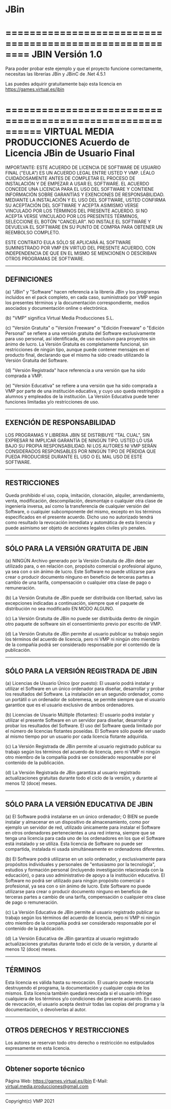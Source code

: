 # JBin

========================================================
JBIN Versión 1.0
========================================================

Para poder probar este ejemplo y que el proyecto funcione correctamente, necesitas las librerías JBin y JBinC de .Net 4.5.1

Las puedes adquirir gratuitamente bajo esta licencia en https://games.virtual.es/jbin

==========================================================
VIRTUAL MEDIA PRODUCCIONES Acuerdo de Licencia JBin de Usuario Final
==========================================================

IMPORTANTE: ESTE ACUERDO DE LICENCIA DE SOFTWARE DE USUARIO FINAL ("EULA") ES UN ACUERDO LEGAL ENTRE USTED Y VMP. LÉALO CUIDADOSAMENTE ANTES DE COMPLETAR EL PROCESO DE INSTALACIÓN Y DE EMPEZAR A USAR EL SOFTWARE. EL ACUERDO CONCEDE UNA LICENCIA PARA EL USO DEL SOFTWARE Y CONTIENE INFORMACIÓN SOBRE GARANTÍAS Y EXENCIONES DE RESPONSABILIDAD. MEDIANTE LA INSTALACIÓN Y EL USO DEL SOFTWARE, USTED CONFIRMA SU ACEPTACIÓN DEL SOFTWARE Y ACEPTA ASIMISMO VERSE VINCULADO POR LOS TÉRMINOS DEL PRESENTE ACUERDO. SI NO ACEPTA VERSE VINCULADO POR LOS PRESENTES TÉRMINOS, SELECCIONE EL BOTÓN "CANCELAR". NO INSTALE EL SOFTWARE Y DEVUELVA EL SOFTWARE EN SU PUNTO DE COMPRA PARA OBTENER UN REEMBOLSO COMPLETO.


ESTE CONTRATO EULA SÓLO SE APLICARÁ AL SOFTWARE SUMINISTRADO POR VMP EN VIRTUD DEL PRESENTE ACUERDO, CON INDEPENDENCIA DE QUE EN EL MISMO SE MENCIONEN O DESCRIBAN OTROS PROGRAMAS DE SOFTWARE.


--------------------------------------------------------
DEFINICIONES
--------------------------------------------------------

(a) "JBin" y "Software" hacen referencia a la librería JBin y los programas incluidos en el pack completo, en cada caso, suministrado por VMP según los presentes términos y la documentación correspondiente, medios asociados y documentación online o electrónica.

(b) "VMP" significa Virtual Media Producciones S.L.  

(c) "Versión Gratuita" o "Versión Freeware" o "Edición Freeware" o "Edición Personal" se refiere a una versión gratuita del Software exclusivamente para uso personal, así identificada, de uso exclusivo para proyectos sin ánimo de lucro. La Versión Gratuita es completamente funcional, sin restricciones de ningún tipo, aunque puede contener mensajes en el producto final, declarando que el mismo ha sido creado utilizando la Versión Gratuita del Software.

(d) "Versión Registrada" hace referencia a una versión que ha sido comprada a VMP.

(e) "Versión Educativa" se refiere a una versión que ha sido comprada a VMP por parte de una institución educativa, y cuyo uso queda restringido a alumnos y empleados de la institución. La Versión Educativa puede tener funciones limitadas y/o restricciones de uso.


--------------------------------------------------------
EXENCIÓN DE RESPONSABILIDAD
--------------------------------------------------------

LOS PROGRAMAS Y LIBRERIA JBIN SE DISTRIBUYE "TAL CUAL", SIN EXPRESAR NI IMPLICAR GARANTÍA DE NINGÚN TIPO. USTED LO USA BAJO SU PROPIA RESPONSABILIDAD. NI LOS AUTORES NI VMP SERÁN CONSIDERADOS RESPONSABLES POR NINGÚN TIPO DE PÉRDIDA QUE PUEDA PRODUCIRSE DURANTE EL USO O EL MAL USO DE ESTE SOFTWARE.


--------------------------------------------------------
RESTRICCIONES
--------------------------------------------------------

Queda prohibido el uso, copia, imitación, clonación, alquiler, arrendamiento, venta, modificación, descompilación, desmontaje o cualquier otra clase de ingeniería inversa, así como la transferencia de cualquier versión del Software, o cualquier subcomponente del mismo, excepto en los términos especificados en el presente acuerdo. Dicho uso no autorizado tendrá como resultado la revocación inmediata y automática de esta licencia y puede asimismo ser objeto de acciones legales civiles y/o penales. 


--------------------------------------------------------
SÓLO PARA LA VERSIÓN GRATUITA DE JBIN
--------------------------------------------------------

(a) NINGÚN Archivo generado por la Versión Gratuita de JBin debe ser utilizado para, o en relación con, propósito comercial o profesional alguno, ya sea con o sin ánimo de lucro. Este Software no puede utilizarse para crear o producir documento ninguno en beneficio de terceras partes a cambio de una tarifa, compensación o cualquier otra clase de pago o remuneración.

(b) La Versión Gratuita de JBin puede ser distribuida con libertad, salvo las excepciones indicadas a continuación, siempre que el paquete de distribución no sea modificado EN MODO ALGUNO.

(c) La Versión Gratuita de JBin no puede ser distribuida dentro de ningún otro paquete de software sin el consentimiento previo por escrito de VMP.

(d) La Versión Gratuita de JBin permite al usuario publicar su trabajo según los términos del acuerdo de licencia, pero ni VMP ni ningún otro miembro de la compañía podrá ser considerado responsable por el contenido de la publicación.


--------------------------------------------------------
SÓLO PARA LA VERSIÓN REGISTRADA DE JBIN
--------------------------------------------------------

(a) Licencias de Usuario Único (por puesto): El usuario podrá instalar y utilizar el Software en un único ordenador para diseñar, desarrollar y probar los resultados del Software. La instalación en un segundo ordenador, como un portátil o un ordenador de sobremesa, se permite siempre que el usuario garantice que es el usuario exclusivo de ambos ordenadores.

(b) Licencias de Usuario Múltiple (flotantes): El usuario podrá instalar y utilizar el presente Software en un servidor para diseñar, desarrollar y probar los resultados del Software. El uso del Software queda limitado por el número de licencias flotantes poseídas. El Software sólo puede ser usado al mismo tiempo por un usuario por cada licencia flotante adquirida.

(c) La Versión Registrada de JBin permite al usuario registrado publicar su trabajo según los términos del acuerdo de licencia, pero ni VMP ni ningún otro miembro de la compañía podrá ser considerado responsable por el contenido de la publicación.

(d) La Versión Registrada de JBin garantiza al usuario registrado actualizaciones gratuitas durante todo el ciclo de la versión, y durante al menos 12 (doce) meses.


--------------------------------------------------------
SÓLO PARA LA VERSIÓN EDUCATIVA DE JBIN
--------------------------------------------------------

(a) El Software podrá instalarse en un único ordenador; O BIEN se puede instalar y almacenar en un dispositivo de almacenamiento, como por ejemplo un servidor de red, utilizado únicamente para instalar el Software en otros ordenadores pertenecientes a una red interna, siempre que se tenga una licencia para cada uno de los ordenadores en los que el Software está instalado y se utiliza. Esta licencia de Software no puede ser compartida, instalada ni usada simultáneamente en ordenadores diferentes.

(b) El Software podrá utilizarse en un solo ordenador, y exclusivamente para propósitos individuales y personales de "entusiasmo por la tecnología", estudios y formación personal (incluyendo investigación relacionada con la educación), o para uso administrativo de apoyo a la institución educativa. El Software no podrá ser utilizado para ningún propósito comercial o profesional, ya sea con o sin ánimo de lucro. Este Software no puede utilizarse para crear o producir documento ninguno en beneficio de terceras partes a cambio de una tarifa, compensación o cualquier otra clase de pago o remuneración.

(c) La Versión Educativa de JBin permite al usuario registrado publicar su trabajo según los términos del acuerdo de licencia, pero ni VMP ni ningún otro miembro de la compañía podrá ser considerado responsable por el contenido de la publicación.

(d) La Versión Educativa de JBin garantiza al usuario registrado actualizaciones gratuitas durante todo el ciclo de la versión, y durante al menos 12 (doce) meses.


--------------------------------------------------------
TÉRMINOS
--------------------------------------------------------

Esta licencia es válida hasta su revocación. El usuario puede revocarla destruyendo el programa, la documentación y cualquier copia de los mismos. Esta licencia también quedará revocada si el usuario infringe cualquiera de los términos y/o condiciones del presente acuerdo. En caso de revocación, el usuario acepta destruir todas las copias del programa y la documentación, o devolverlas al autor.

--------------------------------------------------------
OTROS DERECHOS Y RESTRICCIONES
--------------------------------------------------------

Los autores se reservan todo otro derecho o restricción no estipulados expresamente en esta licencia.

--------------------------------------------------------
Obtener soporte técnico
--------------------------------------------------------

Página Web: https://games.virtual.es/jbin
E-Mail: virtual.media.producciones@gmail.com

________________________________________________________
Copyright(c) VMP 2021
